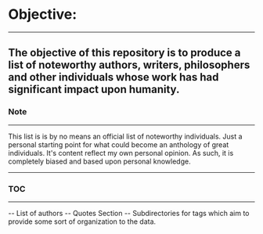 # Objective:
---
  The objective of this repository is to produce a list of noteworthy authors, writers, philosophers and
other individuals whose work has had significant impact upon humanity.
---

### Note
---

  This list is is by no means an official list of noteworthy individuals. Just a personal starting point
for what could become an anthology of great individuals. It's content reflect my own personal opinion.
As such, it is completely biased and based upon personal knowledge.

----

### TOC
---

  -- List of authors
  -- Quotes Section
  -- Subdirectories for tags which aim to provide some sort of organization to the data.
